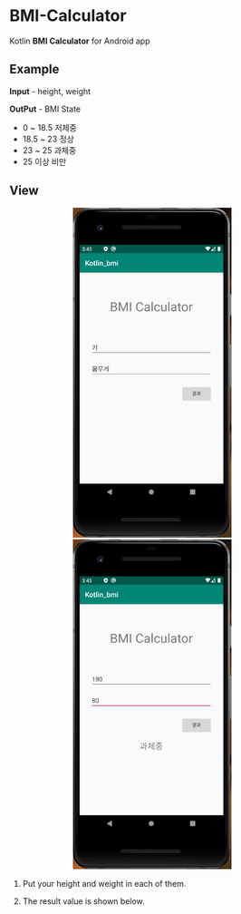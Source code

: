 # BMI-Calculator

Kotlin **BMI Calculator** for Android app

## Example

**Input** - height, weight

**OutPut** - BMI State

- 0 ~ 18.5 저체중
- 18.5 ~ 23 정상
- 23 ~ 25 과체중
- 25 이상 비만 

## View

<p align=center>
  <img width="280px" src="https://github.com/Xenia101/BMI-Calculator/blob/master/img/img1.PNG?raw=true">
  <img width="280px" src="https://github.com/Xenia101/BMI-Calculator/blob/master/img/img2.PNG?raw=true">
</p>

1. Put your height and weight in each of them.

2. The result value is shown below.
